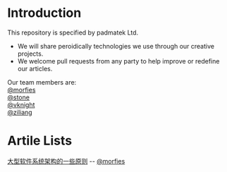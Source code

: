 # Introduction
This repository is specified by padmatek Ltd.  

* We will share peroidically technologies we use through our creative projects. 
* We welcome pull requests from any party to help improve or redefine our articles.

Our team members are:  
[@morfies](https://github.com/morfies)  
[@stone](https://github.com/morfies)  
[@vknight](https://github.com/morfies)  
[@ziliang](https://github.com/morfies)  

# Artile Lists
[大型软件系统架构的一些原则](https://github.com/morfies/tutorial/wiki/%E5%A4%A7%E5%9E%8B%E8%BD%AF%E4%BB%B6%E7%B3%BB%E7%BB%9F%E6%9E%B6%E6%9E%84%E7%9A%84%E4%B8%80%E4%BA%9B%E5%8E%9F%E5%88%99) -- [@morfies](https://github.com/morfies)
